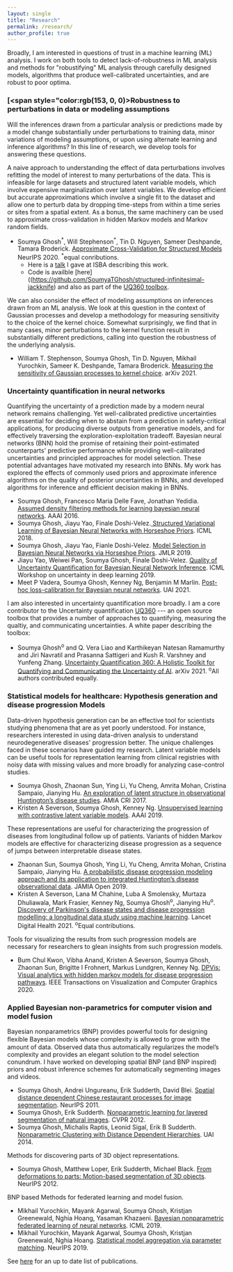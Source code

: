 ```yaml
---
layout: single
title: "Research"
permalink: /research/
author_profile: true
---
```


Broadly, I am interested in questions of trust in a machine learning (ML) analysis. I work on both tools to detect lack-of-robustness in ML analysis and methods for "robustifying" ML analysis through carefully designed models, algorithms that produce well-calibrated uncertainties, and are robust to poor optima.

### [<span style="color:rgb(153, 0, 0)>Robustness to perturbations in data or modeling assumptions</span>
Will the inferences drawn from a particular analysis or predictions made by a model change substantially under perturbations to training data, minor variations of modeling assumptions, or upon using alternate learning and inference algorithms? In this line of research, we develop tools for answering these questions.

A naive approach to understanding the effect of data perturbations involves refitting the model of interest to many perturbations of the data. This is infeasible for large datasets and structured latent variable models, which involve expensive marginalization over latent variables. We develop efficient but accurate approximations which involve a single fit to the dataset and allow one to perturb data by dropping time-steps from within a time series or sites from a spatial extent. As a bonus, the same machinery can be used to approximate cross-validation in hidden Markov models and Markov random fields.
* Soumya Ghosh<sup>\*</sup>, Will Stephenson<sup>\*</sup>, Tin D. Nguyen, Sameer Deshpande, Tamara Broderick. [ Approximate Cross-Validation for Structured Models](https://papers.nips.cc/paper/2020/hash/636efd4f9aeb5781e9ea815cdd633e52-Abstract.html) NeurIPS 2020. <sup>\*</sup>equal conributions.
  - Here is a [talk](https://www.youtube.com/watch?v=z0fXHnAvm9E) I gave at ISBA describing this work.
  - Code is availble [here]((https://github.com/SoumyaTGhosh/structured-infinitesimal-jackknife) and also as part of the [UQ360 toolbox](https://github.com/IBM/UQ360).

We can also consider the effect of modeling assumptions on inferences drawn from an ML analysis. We look at this question in the context of Gaussian processes and develop a methodology for measuring sensitivity to the choice of the kernel choice. Somewhat surprisingly, we find that in many cases, minor perturbations to the kernel function result in substantially different predictions, calling into question the robustness of the underlying analysis.
- William T. Stephenson, Soumya Ghosh, Tin D. Nguyen, Mikhail Yurochkin, Sameer K. Deshpande, Tamara Broderick. [Measuring the sensitivity of Gaussian processes to kernel choice](https://arxiv.org/abs/2106.06510). arXiv 2021.
    <!-- - Here is a [talk](https://www.youtube.com/watch?v=z0fXHnAvm9E) Will Stephenson gave at ISBA describing this work.  -->

### Uncertainty quantification in neural networks
Quantifying the uncertainty of a prediction made by a modern neural network remains challenging. Yet well-calibrated predictive uncertainties are essential for deciding when to abstain from a prediction in safety-critical applications, for producing diverse outputs from generative models, and for effectively traversing the exploration-exploitation tradeoff. Bayesian neural networks (BNN) hold the promise of retaining their point-estimated counterparts' predictive performance while providing well-calibrated uncertainties and principled approaches for model selection. These potential advantages have motivated my research into BNNs. My work has explored the effects of commonly used priors and approximate inference algorithms on the quality of posterior uncertainties in BNNs, and developed algorithms for inference and efficient decision making in BNNs.

- Soumya Ghosh, Francesco Maria Delle Fave, Jonathan Yedidia. [ Assumed density filtering methods for learning bayesian neural networks](https://ojs.aaai.org/index.php/AAAI/article/view/10296). AAAI 2016.
- Soumya Ghosh, Jiayu Yao, Finale Doshi-Velez.[ Structured Variational Learning of Bayesian Neural Networks with Horseshoe Priors](http://proceedings.mlr.press/v80/ghosh18a.html). ICML 2018.
- Soumya Ghosh, Jiayu Yao, Fianle Doshi-Velez. [ Model Selection in Bayesian Neural Networks via Horseshoe Priors](https://jmlr.org/papers/v20/19-236.html). JMLR 2019.
- Jiayu Yao, Weiwei Pan, Soumya Ghosh, Finale Doshi-Velez. [ Quality of Uncertainty Quantification for Bayesian Neural Network Inference](https://arxiv.org/abs/1906.09686). ICML Workshop on uncertainty in deep learning 2019.
- Meet P Vadera, Soumya Ghosh, Kenney Ng, Benjamin M Marlin.
[ Post-hoc loss-calibration for Bayesian neural networks](https://arxiv.org/abs/2106.06997). UAI 2021.

I am also interested in uncertainty quantification more broadly. I am a core contributor to the Uncertainty quantification [UQ360](https://github.com/IBM/UQ360) --- an open source toolbox that provides a number of approaches to quantifying, measuring the qualtiy, and communicating uncertainties. A white paper describing the toolbox:
- Soumya Ghosh<sup>o</sup> and Q. Vera Liao and Karthikeyan Natesan Ramamurthy and Jiri Navratil and Prasanna Sattigeri and Kush R. Varshney and Yunfeng Zhang.
[ Uncertainty Quantification 360: A Holistic Toolkit for Quantifying
and Communicating the Uncertainty of AI](https://arxiv.org/abs/2106.01410). arXiv 2021. <sup>o</sup>All authors contributed equally.


### Statistical models for healthcare: Hypothesis generation and disease progression Models

Data-driven hypothesis generation can be an effective tool for scientists studying phenomena that are as yet poorly understood. For instance, researchers interested in using data-driven analysis to understand neurodegenerative diseases' progression better. The unique challenges faced in these scenarios have guided my research. Latent variable models can be useful tools for representation learning from clinical registries with noisy data with missing values and more broadly for analyzing case-control studies.    

- Soumya Ghosh, Zhaonan Sun, Ying Li, Yu Cheng, Amrita Mohan, Cristina Sampaio, Jianying Hu. [An exploration of latent structure in observational Huntington’s disease studies](https://www.ncbi.nlm.nih.gov/pmc/articles/pmc5543350/). AMIA CRI 2017.
- Kristen A Severson, Soumya Ghosh, Kenney Ng. [Unsupervised learning with contrastive latent variable models](https://ojs.aaai.org//index.php/AAAI/article/view/4414). AAAI 2019.

These representations are useful for characterizing the progression of diseases from longitudinal follow up of patients. Variants of hidden Markov models are effective for characterizing disease progression as a sequence of jumps between interpretable disease states.

- Zhaonan Sun, Soumya Ghosh, Ying Li, Yu Cheng, Amrita Mohan, Cristina Sampaio, Jianying Hu. [A probabilistic disease progression modeling approach and its application to integrated Huntington’s disease observational data](https://academic.oup.com/jamiaopen/article/2/1/123/5280216). JAMIA Open 2019.
- Kristen A Severson, Lana M Chahine, Luba A Smolensky, Murtaza Dhuliawala, Mark Frasier, Kenney Ng, Soumya Ghosh<sup>o</sup>, Jianying Hu<sup>o</sup>. [Discovery of Parkinson's disease states and disease progression modelling: a longitudinal data study using machine learning](https://www.sciencedirect.com/science/article/pii/S2589750021001011). Lancet Digital Health 2021.  <sup>o</sup>Equal contributions.

Tools for visualizing the results from such progression models are necessary for researchers to glean insights from such progression models.
- Bum Chul Kwon, Vibha Anand, Kristen A Severson, Soumya Ghosh, Zhaonan Sun, Brigitte I Frohnert, Markus Lundgren, Kenney Ng. [DPVis: Visual analytics with hidden markov models for disease progression pathways](https://arxiv.org/pdf/1904.11652). IEEE Transactions on Visualization and Computer Graphics 2020.

### Applied Bayesian non-parametrics for computer vision and model fusion

Bayesian nonparametrics (BNP) provides powerful tools for designing ﬂexible Bayesian models whose complexity is allowed to grow with the amount of data. Observed data thus automatically regularizes the model’s complexity and provides an elegant solution to the model selection conundrum. I have worked on developing spatial BNP (and BNP inspired) priors and robust inference schemes for automatically segmenting images and videos.
- Soumya Ghosh, Andrei Ungureanu, Erik Sudderth, David Blei. [Spatial distance dependent Chinese restaurant processes for image segmentation](https://proceedings.neurips.cc/paper/2011/hash/3d8e28caf901313a554cebc7d32e67e5-Abstract.html). NeurIPS 2011.
- Soumya Ghosh, Erik Sudderth. [Nonparametric learning for layered segmentation of natural images](https://ieeexplore.ieee.org/document/6247937). CVPR 2012.
- Soumya Ghosh, Michalis Raptis, Leonid Sigal, Erik B Sudderth. [Nonparametric Clustering with Distance Dependent Hierarchies](https://www.ics.uci.edu/~sudderth/papers/uai14hddcrp.pdf). UAI 2014.

Methods for discovering parts of 3D object representations.
- Soumya Ghosh, Matthew Loper, Erik Sudderth, Michael Black. [From deformations to parts: Motion-based segmentation of 3D objects](https://papers.nips.cc/paper/2012/hash/a1140a3d0df1c81e24ae954d935e8926-Abstract.html). NeurIPS 2012.

BNP based Methods for federated learning and model fusion.
- Mikhail Yurochkin, Mayank Agarwal, Soumya Ghosh, Kristjan Greenewald, Nghia Hoang, Yasaman Khazaeni. [Bayesian nonparametric federated learning of neural networks](https://arxiv.org/abs/1905.12022). ICML 2019.
- Mikhail Yurochkin, Mayank Agarwal, Soumya Ghosh, Kristjan Greenewald, Nghia Hoang. [Statistical model aggregation via parameter matching](https://arxiv.org/abs/1911.00218). NeurIPS 2019.

See [here](https://scholar.google.com/citations?user=GEYQenQAAAAJ&hl=en) for an up to date list of publications.
